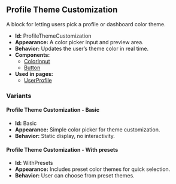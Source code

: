 ## Profile Theme Customization
A block for letting users pick a profile or dashboard color theme.
- **Id:** ProfileThemeCustomization
- **Appearance:** A color picker input and preview area.
- **Behavior:** Updates the user’s theme color in real time.
- **Components:**
  - [ColorInput](components.md#color-input)
  - [Button](components.md#button)
- **Used in pages:**
  - [UserProfile](pages.md#user-profile)
### Variants
#### Profile Theme Customization - **Basic**
- **Id:** Basic
- **Appearance:** Simple color picker for theme customization.
- **Behavior:** Static display, no interactivity.
#### Profile Theme Customization - **With presets**
- **Id:** WithPresets
- **Appearance:** Includes preset color themes for quick selection.
- **Behavior:** User can choose from preset themes.
